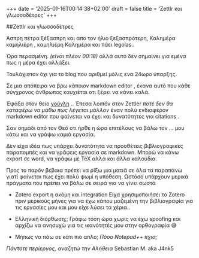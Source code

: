 +++
date = '2025-01-16T00:14:38+02:00'
draft = false
title = 'Zettlr και γλωσσοδέτρες'
+++

##Zettlr και γλωσσοδέτρες 

Άσπρη πέτρα ξέξασπρη και απο τον ήλιο ξεξασπρότερη, 
Καλημέρα καμηλιέρη , καμηλιέρη Καλημέρα και πάει legolas..


Ώρα περασμένη.  _(είναι πλέον 00:18)_ αλλά αυτό δεν σημαίνει για εμένα πως η μέρα έχει αλλάξει.

Τουλάχιστον όχι για το blog  που αριθμεί μόλις ενα 24ωρο ύπαρξης.

Σε μια απόπειρα να βρω κάποιον markdown editor , έκανα αυτό που κάθε σύγχρονος άνθρωπος καυχιέται οτι ξέρει να κάνει καλά.

Έψαξα στον θείο [γούγλη](google.com) .. 
Έπεσα λοιπόν στον Zettler _ποτέ δεν θα καταφέρω να μάθω πως λέγεται μάλλον_ 
έναν πολύ ενδιαφέρον markdown editor που φαίνεται να έχει και δυνατότητες για citations .

Σαν σημάδι από τον Θεό οτι ήρθε η ώρα επιτέλους να βάλω τον … μου κάτω και να γράψω καμιά εργασία. 

Δεν είχα ιδέα πως υπάρχει δυνατότητα να προσθέτεις βιβλιογραφικές παραπομπές και να γράφεις εργασία σε markdown.  Μπορώ να κάνω export σε word, να γράφω με TeX αλλά και άλλα καλούδια. 

Προς το παρόν βέβαια πρέπει να ρίξω μια ματιά σε όλα τα παραπάνω γιατί φαίνεται πως έχει πολύ ψωμί η υπόθεση. 
Ωστόσο υπάρχουν μερικά πράγματα που πρέπει να βάλω σε σειρά για να γίνει σωστά 

* Zotero export η ακόμη και integration
 Είχα χρησιμοποιήσει το Zotero πριν μερικούς μήνες για να έχω κάπου μαζεμένη την βιβλιογραφία για τις εργασίες μου και μου είχε λύσει τα χέρια..
 * Ελληνική διόρθωση;;
   Γράφω τόση ώρα χωρίς να έχω spoofing και αρχίζω να ανησυχώ για τις ικανότητές μου στην ορθογραφία 😅

* Μήπως να πάω σε κάτι πιο απλο;
_Πόσο Notepad++ πχια;_

_Πάντοτε περίεργος, αναζητώ την Αλήθεια_
Sebastian M. aka J4nk5